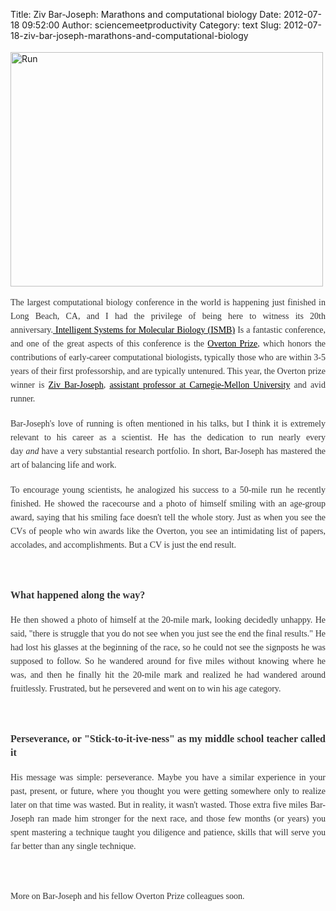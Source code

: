 Title: Ziv Bar-Joseph: Marathons and computational biology
Date: 2012-07-18 09:52:00
Author: sciencemeetproductivity
Category: text
Slug: 2012-07-18-ziv-bar-joseph-marathons-and-computational-biology

<div class='posterous_autopost'><p class="p1" style="padding: 0px; margin: 15px 0px 18px; color: #333333; font-family: Georgia, Times New Roman, Times, serif; font-size: 14px; line-height: 22px; text-align: justify;"><div class='p_embed p_image_embed'> <a href="http://getfile1.posterous.com/getfile/files.posterous.com/temp-2012-07-18/oFrydnHtzEdskcpbvmqIocvhIuCyDlhrbtabjjmIjcgBcFyCfucxjxIqmFnI/run.jpg.scaled1000.jpg"><img alt="Run" height="375" src="http://getfile9.posterous.com/getfile/files.posterous.com/temp-2012-07-18/oFrydnHtzEdskcpbvmqIocvhIuCyDlhrbtabjjmIjcgBcFyCfucxjxIqmFnI/run.jpg.scaled500.jpg" width="500" /></a> </div> </p>  <p class="p1" style="padding: 0px; margin: 15px 0px 18px; color: #333333; font-family: Georgia, Times New Roman, Times, serif; font-size: 14px; line-height: 22px; text-align: justify;">The largest computational biology conference in the world is happening just finished in Long Beach, CA, and I had the privilege of being here to witness its 20th anniversary.<a href="http://www.iscb.org/ismb2012" style="padding: 0px; margin: 0px; color: #000000;">&nbsp;Intelligent Systems for Molecular Biology (ISMB)</a>&nbsp;Is a fantastic conference, and one of the great aspects of this conference is the&nbsp;<a href="http://www.iscb.org/iscb-awards/overton-prize" style="padding: 0px; margin: 0px; color: #000000;">Overton Prize</a>, which honors the contributions of early-career computational biologists, typically those who are within 3-5 years of their first professorship, and are typically untenured. This year, the Overton prize winner is&nbsp;<a href="http://www.iscb.org/iscb-awards/1224" style="padding: 0px; margin: 0px; color: #000000;">Ziv Bar-Joseph</a>,&nbsp;<a href="http://www.cs.cmu.edu/~zivbj/" style="padding: 0px; margin: 0px; color: #000000;">assistant professor at Carnegie-Mellon University</a>&nbsp;and avid runner.&nbsp;</p>  <p class="p1" style="padding: 0px; margin: 15px 0px 18px; color: #333333; font-family: Georgia, Times New Roman, Times, serif; font-size: 14px; line-height: 22px; text-align: justify;">Bar-Joseph's love of running is often mentioned in his talks, but I think it is extremely relevant to his career as a scientist. He has the dedication to run nearly every day&nbsp;<em style="padding: 0px; margin: 0px;">and</em>&nbsp;have a very substantial research portfolio. In short, Bar-Joseph has mastered the art of balancing life and work.&nbsp;</p>  <p class="p1" style="padding: 0px; margin: 15px 0px 18px; color: #333333; font-family: Georgia, Times New Roman, Times, serif; font-size: 14px; line-height: 22px; text-align: justify;">To encourage young scientists, he analogized his success to a 50-mile run he recently finished. He showed the racecourse and a photo of himself smiling with an age-group award, saying that his smiling face doesn't tell the whole story. Just as when you see the CVs of people who win awards like the Overton, you see an intimidating list of papers, accolades, and accomplishments. But a CV is just the end result.</p>  <p class="p1" style="padding: 0px; margin: 15px 0px 18px; color: #333333; font-family: Georgia, Times New Roman, Times, serif; font-size: 14px; line-height: 22px; text-align: justify;">&nbsp;</p>  <p class="p2" style="padding: 0px; margin: 15px 0px 18px; color: #333333; font-family: Georgia, Times New Roman, Times, serif; font-size: 14px; line-height: 22px; text-align: justify;"><span style="padding: 0px; margin: 0px; font-size: medium;"><strong style="padding: 0px; margin: 0px;">What happened along the way?</strong></span></p>  <p class="p1" style="padding: 0px; margin: 15px 0px 18px; color: #333333; font-family: Georgia, Times New Roman, Times, serif; font-size: 14px; line-height: 22px; text-align: justify;">He then showed a photo of himself at the 20-mile mark, looking decidedly unhappy. He said, "there is struggle that you do not see when you just see the end the final results." He had lost his glasses at the beginning of the race, so he could not see the signposts he was supposed to follow. So he wandered around for five miles without knowing where he was, and then he finally hit the 20-mile mark and realized he had wandered around fruitlessly. Frustrated, but he persevered and went on to win his age category.</p>  <p class="p1" style="padding: 0px; margin: 15px 0px 18px; color: #333333; font-family: Georgia, Times New Roman, Times, serif; font-size: 14px; line-height: 22px; text-align: justify;">&nbsp;</p>  <p class="p1" style="padding: 0px; margin: 15px 0px 18px; color: #333333; font-family: Georgia, Times New Roman, Times, serif; font-size: 14px; line-height: 22px; text-align: justify;"><span style="padding: 0px; margin: 0px; font-size: medium;"><strong style="padding: 0px; margin: 0px;">Perseverance, or "Stick-to-it-ive-ness" as my middle school teacher called it</strong></span></p>  <p class="p1" style="padding: 0px; margin: 15px 0px 18px; color: #333333; font-family: Georgia, Times New Roman, Times, serif; font-size: 14px; line-height: 22px; text-align: justify;">His message was simple: perseverance.&nbsp;Maybe you have a similar experience in your past, present, or future, where you thought you were getting somewhere only to realize later on that time was wasted. But in reality, it wasn't wasted. Those extra five miles Bar-Joseph ran made him stronger for the next race, and those few months (or years) you spent mastering a technique taught you diligence and patience, skills that will serve you far better than any single technique.</p>  <p class="p2" style="padding: 0px; margin: 15px 0px 18px; color: #333333; font-family: Georgia, Times New Roman, Times, serif; font-size: 14px; line-height: 22px; text-align: justify;">&nbsp;</p>  <p class="p1" style="padding: 0px; margin: 15px 0px 18px; color: #333333; font-family: Georgia, Times New Roman, Times, serif; font-size: 14px; line-height: 22px; text-align: justify;">More on Bar-Joseph and his fellow Overton Prize colleagues soon.</p>  <p>&nbsp;</p></div>

